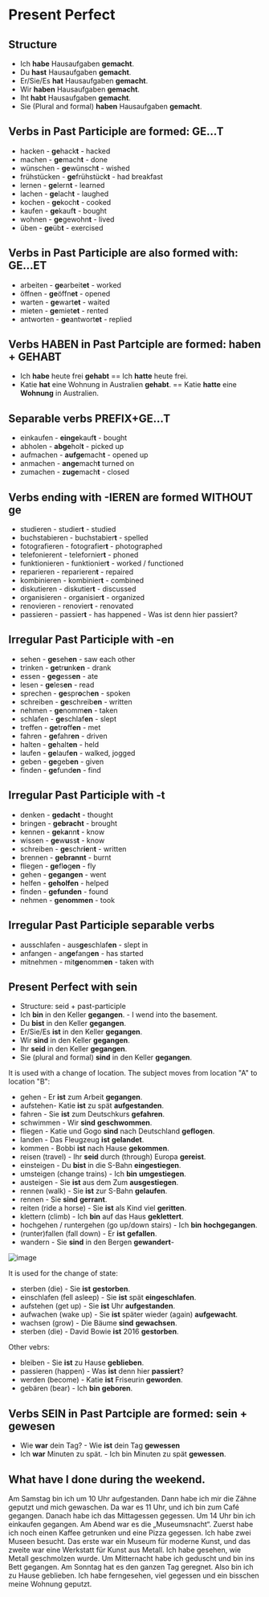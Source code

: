 # Present Perfect

## Structure

- Ich **habe** Hausaufgaben **gemacht**.
- Du **hast** Hausaufgaben **gemacht**.
- Er/Sie/Es **hat** Hausaufgaben **gemacht**.
- Wir **haben** Hausaufgaben **gemacht**.
- Iht **habt** Hausaufgaben **gemacht**.
- Sie (Plural and formal) **haben** Hausaufgaben **gemacht**.

## Verbs in Past Participle are formed: GE...T
- hacken - **ge**hack**t** - hacked
- machen - **ge**mach**t** - done
- wünschen - **ge**wünsch**t** - wished
- frühstücken - **ge**frühstück**t** - had breakfast
- lernen - **ge**lern**t** - learned
- lachen - **ge**lach**t** - laughed
- kochen - **ge**koch**t** - cooked
- kaufen - **ge**kauf**t** - bought
- wohnen - **ge**gewohn**t** - lived
- üben - **ge**üb**t** - exercised

## Verbs in Past Participle are also formed with: GE...ET
- arbeiten - **ge**arbeit**et** - worked
- öffnen - **ge**öffn**et** - opened
- warten - **ge**wart**et** - waited
- mieten - **ge**miet**et** - rented
- antworten - **ge**antwort**et** - replied

## Verbs HABEN in Past Partciple are formed: haben + GEHABT
- Ich **habe** heute frei **gehabt** == Ich **hatte** heute frei.
- Katie **hat** eine Wohnung in Australien **gehabt**. == Katie **hatte** eine **Wohnung** in Australien.

## Separable verbs PREFIX+GE...T
- einkaufen - **einge**kauf**t** - bought
- abholen - **abge**hol**t** - picked up
- aufmachen - **aufge**mach**t** - opened up
- anmachen - **ange**mach**t** turned on
- zumachen - **zuge**mach**t** - closed

## Verbs ending with -IEREN are formed WITHOUT ge
- studieren - studier**t** - studied
- buchstabieren - buchstabier**t** - spelled
- fotografieren - fotografier**t** - photographed
- telefonierent - telefornier**t** - phoned
- funktionieren - funktionier**t** - worked / functioned
- reparieren - reparieren**t** - repaired
- kombinieren - kombinier**t** - combined
- diskutieren - diskutier**t** - discussed
- organisieren - organisier**t** - organized
- renovieren - renovier**t** - renovated
- passieren - passier**t** - has happened - Was ist denn hier passiert?

 ## Irregular Past Participle with -en
- sehen - **ge**seh**en** - saw each other
- trinken - **ge**tr**u**nk**en** - drank
- essen - **geg**ess**en** - ate
- lesen - **ge**les**en** - read
- sprechen - **ge**spr**o**ch**en** - spoken
- schreiben - **ge**schreib**en** - written
- nehmen - **ge**nomm**en** - taken
- schlafen - **ge**schlaf**en** - slept
- treffen - **ge**tr**o**ff**en** - met
- fahren - **ge**fahr**en** - driven
- halten - **ge**halt**en** - held
- laufen - **ge**lauf**en** - walked, jogged
- geben - **ge**geb**en** - given
- finden - **ge**fund**en** - find

## Irregular Past Participle with -t
- denken - **gedacht** - thought
- bringen - **gebracht** - brought
- kennen - **ge**k**a**nn**t** - know
- wissen - **ge**w**u**ss**t** - know
- schreiben - **ge**schr**ie**n**t** - written
- brennen - **gebrannt** - burnt
- fliegen - **ge**fl**o**g**en** - fly
- gehen - **gegangen** - went
- helfen - **geholfen** - helped
- finden - **gefunden** - found
- nehmen - **genommen** - took

## Irregular Past Participle separable verbs
- ausschlafen - aus**ge**schlaf**en** - slept in
- anfangen - an**ge**fang**en** - has started
- mitnehmen - mit**ge**nomm**en** - taken with

## Present Perfect with sein
- Structure: seid + past-participle
- Ich **bin** in den Keller **gegangen**. - I wend into the basement.
- Du **bist** in den Keller **gegangen**.
- Er/Sie/Es **ist** in den Keller **gegangen**.
- Wir **sind** in den Keller **gegangen**.
- Ihr **seid** in den Keller **gegangen**.
- Sie (plural and formal) **sind** in den Keller **gegangen**.

It is used with a change of location. The subject moves from location "A" to location "B":
- gehen - Er **ist** zum Arbeit **gegangen**.
- aufstehen- Katie **ist** zu spät **aufgestanden**.
- fahren - Sie **ist** zum Deutschkurs **gefahren**.
- schwimmen - Wir **sind** **geschwommen**.
- fliegen - Katie und Gogo **sind** nach Deutschland **geflogen**.
- landen - Das Fleugzeug **ist**  **gelandet**.
- kommen - Bobbi **ist** nach Hause **gekommen**.
- reisen (travel) - Ihr **seid** durch (through) Europa **gereist**.
- einsteigen - Du **bist** in die S-Bahn **eingestiegen**.
- umsteigen (change trains) - Ich **bin** **umgestiegen**.
- austeigen - Sie **ist** aus dem Zum **ausgestiegen**.
- rennen (walk) - Sie **ist** zur S-Bahn **gelaufen**.
- rennen - Sie **sind** **gerrant**.
- reiten (ride a horse) - Sie **ist** als Kind viel **geritten**.
- klettern (climb) - Ich **bin** auf das Haus **geklettert**.
- hochgehen / runtergehen (go up/down stairs) - Ich **bin** **hochgegangen**.
- (runter)fallen (fall down) - Er **ist** **gefallen**.
- wandern - Sie **sind** in den Bergen **gewandert**-

![image](https://github.com/petrasvestartas/german_language/assets/18013985/e76eb4e1-e3e8-47b6-a90d-e2325604e4c7)


It is used for the change of state:
- sterben (die) - Sie **ist** **gestorben**.
- einschlafen (fell asleep) - Sie **ist** spät **eingeschlafen**.
- aufstehen (get up) - Sie **ist** Uhr **aufgestanden**.
- aufwachen (wake up) - Sie **ist** später wieder (again) **aufgewacht**.
- wachsen (grow) - Die Bäume **sind** **gewachsen**.
- sterben (die) - David Bowie **ist** 2016 **gestorben**. 

Other vebrs:
- bleiben - Sie **ist** zu Hause **geblieben**.
- passieren (happen) - Was **ist** denn hier **passiert**?
- werden (become) - Katie **ist** Friseurin **geworden**.
- gebären (bear) - Ich **bin** **geboren**.


## Verbs SEIN in Past Partciple are formed: sein + gewesen
- Wie **war** dein Tag? - Wie **ist** dein Tag **gewessen**
- Ich **war** Minuten zu spät. - Ich bin Minuten zu spät **gewessen**.


## What have I done during the weekend.

Am Samstag bin ich um 10 Uhr aufgestanden. Dann habe ich mir die Zähne geputzt und mich gewaschen. Da war es 11 Uhr, und ich bin zum Café gegangen. Danach habe ich das Mittagessen gegessen. Um 14 Uhr bin ich einkaufen gegangen. Am Abend war es die „Museumsnacht“. Zuerst habe ich noch einen Kaffee getrunken und eine Pizza gegessen. Ich habe zwei Museen besucht. Das erste war ein Museum für moderne Kunst, und das zweite war eine Werkstatt für Kunst aus Metall. Ich habe gesehen, wie Metall geschmolzen wurde. Um Mitternacht habe ich geduscht und bin ins Bett gegangen. Am Sonntag hat es den ganzen Tag geregnet. Also bin ich zu Hause geblieben. Ich habe ferngesehen, viel gegessen und ein bisschen meine Wohnung geputzt.



